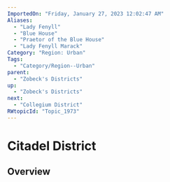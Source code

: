 ```yaml
---
ImportedOn: "Friday, January 27, 2023 12:02:47 AM"
Aliases:
  - "Lady Fenyll"
  - "Blue House"
  - "Praetor of the Blue House"
  - "Lady Fenyll Marack"
Category: "Region: Urban"
Tags:
  - "Category/Region--Urban"
parent:
  - "Zobeck's Districts"
up:
  - "Zobeck's Districts"
next:
  - "Collegium District"
RWtopicId: "Topic_1973"
---
```

# Citadel District
## Overview
